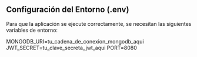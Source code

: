 ## Configuración del Entorno (.env)

Para que la aplicación se ejecute correctamente, se necesitan las siguientes variables de entorno:

MONGODB_URI=tu_cadena_de_conexion_mongodb_aqui
JWT_SECRET=tu_clave_secreta_jwt_aqui
PORT=8080
